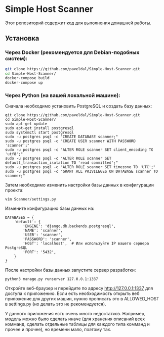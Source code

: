 # Simple Host Scanner

Этот репозиторий содержит код для выполнения домашней работы.

## Установка

### Через Docker (рекомендуется для Debian-подобных систем):

```bash
git clone https://github.com/paveldal/Simple-Host-Scanner.git
cd Simple-Host-Scanner/
docker-compose build
docker-compose up
```

### Через Python (на вашей локальной машине):
Сначала необходимо установить PostgreSQL и создать базу данных:
```
git clone https://github.com/paveldal/Simple-Host-Scanner.git
cd Simple-Host-Scanner/
sudo apt-get update
sudo apt-get install postgresql
sudo systemctl start postgresql
sudo -u postgres psql -c "CREATE DATABASE scanner;"
sudo -u postgres psql -c "CREATE USER scanner WITH PASSWORD 'scanner';"
sudo -u postgres psql -c "ALTER ROLE scanner SET client_encoding TO 'utf8';"
sudo -u postgres psql -c "ALTER ROLE scanner SET default_transaction_isolation TO 'read committed';"
sudo -u postgres psql -c "ALTER ROLE scanner SET timezone TO 'UTC';"
sudo -u postgres psql -c "GRANT ALL PRIVILEGES ON DATABASE scanner TO scanner;"
```

Затем необходимо изменить настройки базы данных в конфигурации проекта:
```
vim Scanner/settings.py
```
Измените конфигурацию базы данных на:
```
DATABASES = {
    'default': {
        'ENGINE': 'django.db.backends.postgresql',
        'NAME': 'scanner',
        'USER': 'scanner',
        'PASSWORD': 'scanner',
        'HOST': 'localhost',  # Или используйте IP вашего сервера PostgreSQL
        'PORT': '5432',
    }
}
```
После настройки базы данных запустите сервер разработки:
```
python3 manage.py runserver 127.0.0.1:1337
```

Откройте веб-браузер и перейдите по адресу http://127.0.0.1:1337 для доступа к приложению.
Если есть необходимость открыть веб приложение для других машин, нужно прописать это в ALLOWED_HOST в settings.py (но делать это не рекомендуется).

У данного приложения есть очень много недостатков. Например, модель можно было сделать иначе (для хранения описаний всех комманд, сделать отдельные таблицы для каждого типа комманд и прочее и прочее), но времени мало, поэтому так.
